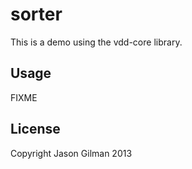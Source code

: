 # sorter

This is a demo using the vdd-core library.

## Usage

FIXME

## License

Copyright Jason Gilman 2013